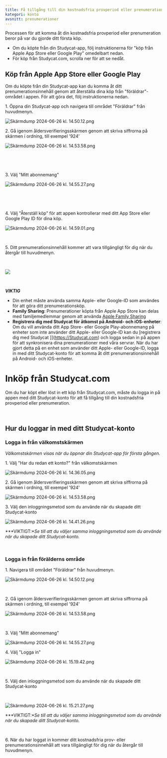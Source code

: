 ```yaml
---
title: Få tillgång till din kostnadsfria provperiod eller prenumeration
kategori: konto
avsnitt: prenumerationer
---
```

Processen för att komma åt din kostnadsfria provperiod eller prenumeration beror på var du gjorde ditt första köp.


* Om du köpte från din Studycat-app, följ instruktionerna för "köp från Apple App Store eller Google Play" omedelbart nedan.
* För köp från Studycat.com, scrolla ner för att se nedåt.


## Köp från Apple App Store eller Google Play


Om du köpte från din Studycat-app kan du komma åt ditt prenumerationsinnehåll genom att återställa dina köp från "föräldrar"-området i appen. För att göra det, följ instruktionerna nedan.


1\. Öppna din Studycat-app och navigera till området "Föräldrar" från huvudmenyn.


![Skärmdump 2024-06-26 kl. 14.50.12.png](https://help.Studycat.com/hc/article_attachments/34287519400729)


2\. Gå igenom åldersverifieringsskärmen genom att skriva siffrorna på skärmen i ordning, till exempel '924'


![Skärmdump 2024-06-26 kl. 14.53.58.png](https://help.Studycat.com/hc/article_attachments/34287555450393)


 


 


3\. Välj "Mitt abonnemang" 


​![Skärmdump 2024-06-26 kl. 14.55.27.png](https://help.Studycat.com/hc/article_attachments/34287519414041)​


 


 


4\. Välj "Återställ köp" för att appen kontrollerar med ditt App Store eller Google Play ID för dina köp.


​![Skärmdump 2024-06-26 kl. 14.59.01.png](https://help.Studycat.com/hc/article_attachments/34287519421465)​


 


5\. Ditt prenumerationsinnehåll kommer att vara tillgängligt för dig när du återgår till huvudmenyn.


 


![](https://help.Studycat.com/hc/article_attachments/4411933457561)


 


***VIKTIG***


* Din enhet måste använda samma Apple- eller Google-ID som användes för att göra ditt prenumerationsköp.
* **Family Sharing**: Prenumerationer köpta från Apple App Store kan delas med familjemedlemmar genom att använda [Apple Family Sharing](https://www.apple.com/family-sharing/)
* **Registrera dig med Studycat för åtkomst på Android- och iOS-enheter**: Om du vill använda ditt App Store- eller Google Play-abonnemang på enheter som inte använder ditt Apple- eller Google-ID kan du [registrera dig med Studycat ]](https://Studycat.com) och logga sedan in på appen för att synkronisera dina prenumerationer med våra servrar. När du har gjort detta på en enhet som använder ditt Apple- eller Google-ID, logga in med ditt Studycat-konto för att komma åt ditt prenumerationsinnehåll på Android- och iOS-enheter.


# Inköp från Studycat.com


Om du har köpt eller löst in ett köp från Studycat.com, måste du logga in på appen med ditt Studycat-konto för att få tillgång till din kostnadsfria provperiod eller prenumeration.


 


## Hur du loggar in med ditt Studycat-konto


### Logga in från välkomstskärmen


*Välkomstskärmen visas när du öppnar din Studycat-app för första gången.*


1\. Välj "Har du redan ett konto?" från välkomstskärmen


![Skärmdump 2024-06-26 kl. 14.36.05.png](https://help.Studycat.com/hc/article_attachments/34287555485849)


2\. Gå igenom åldersverifieringsskärmen genom att skriva siffrorna på skärmen i ordning, till exempel '924'


![Skärmdump 2024-06-26 kl. 14.53.58.png](https://help.Studycat.com/hc/article_attachments/34287555450393)


3\. Välj den inloggningsmetod som du använde när du skapade ditt Studycat-konto


![Skärmdump 2024-06-26 kl. 14.41.26.png](https://help.Studycat.com/hc/article_attachments/34287519426841)


***VIKTIGT:**Se till att du väljer samma inloggningsmetod som du använde när du skapade ditt Studycat-konto.*


 


### Logga in från förälderns område


1\. Navigera till området "Föräldrar" från huvudmenyn.


![Skärmdump 2024-06-26 kl. 14.50.12.png](https://help.Studycat.com/hc/article_attachments/34287519400729)


 


2\. Gå igenom åldersverifieringsskärmen genom att skriva siffrorna på skärmen i ordning, till exempel '924'


![Skärmdump 2024-06-26 kl. 14.53.58.png](https://help.Studycat.com/hc/article_attachments/34287555450393)


 


3\. Välj "Mitt abonnemang"


![Skärmdump 2024-06-26 kl. 14.55.27.png](https://help.Studycat.com/hc/article_attachments/34287519414041)


4\. Välj "Logga in"


![Skärmdump 2024-06-26 kl. 15.19.42.png](https://help.Studycat.com/hc/article_attachments/34287555502873)


 


5\. Välj den inloggningsmetod som du använde när du skapade ditt Studycat-konto


 


![Skärmdump 2024-06-26 kl. 15.21.27.png](https://help.Studycat.com/hc/article_attachments/34287519436185)


***VIKTIGT:**Se till att du väljer samma inloggningsmetod som du använde när du skapade ditt Studycat-konto.*


 


6\. När du har loggat in kommer ditt kostnadsfria prov- eller prenumerationsinnehåll att vara tillgängligt för dig när du återgår till huvudmenyn.